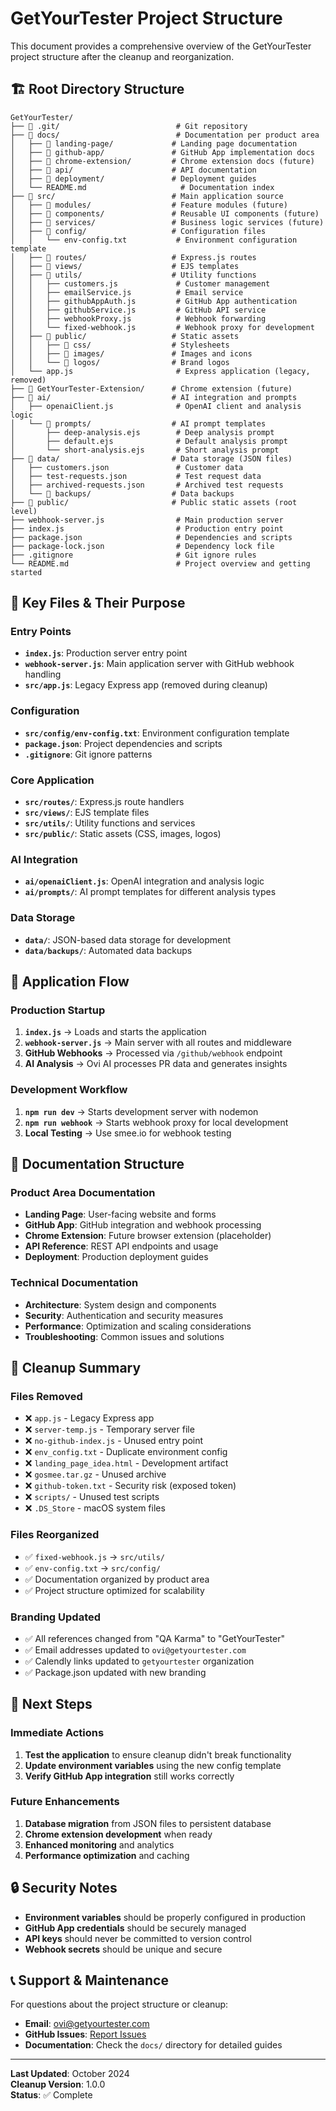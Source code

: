 # GetYourTester Project Structure

This document provides a comprehensive overview of the GetYourTester project structure after the cleanup and reorganization.

## 🏗️ **Root Directory Structure**

```
GetYourTester/
├── 📁 .git/                          # Git repository
├── 📁 docs/                          # Documentation per product area
│   ├── 📁 landing-page/             # Landing page documentation
│   ├── 📁 github-app/               # GitHub App implementation docs
│   ├── 📁 chrome-extension/         # Chrome extension docs (future)
│   ├── 📁 api/                      # API documentation
│   ├── 📁 deployment/               # Deployment guides
│   └── README.md                     # Documentation index
├── 📁 src/                          # Main application source
│   ├── 📁 modules/                  # Feature modules (future)
│   ├── 📁 components/               # Reusable UI components (future)
│   ├── 📁 services/                 # Business logic services (future)
│   ├── 📁 config/                   # Configuration files
│   │   └── env-config.txt           # Environment configuration template
│   ├── 📁 routes/                   # Express.js routes
│   ├── 📁 views/                    # EJS templates
│   ├── 📁 utils/                    # Utility functions
│   │   ├── customers.js             # Customer management
│   │   ├── emailService.js          # Email service
│   │   ├── githubAppAuth.js         # GitHub App authentication
│   │   ├── githubService.js         # GitHub API service
│   │   ├── webhookProxy.js          # Webhook forwarding
│   │   └── fixed-webhook.js         # Webhook proxy for development
│   ├── 📁 public/                   # Static assets
│   │   ├── 📁 css/                  # Stylesheets
│   │   ├── 📁 images/               # Images and icons
│   │   └── 📁 logos/                # Brand logos
│   └── app.js                       # Express application (legacy, removed)
├── 📁 GetYourTester-Extension/      # Chrome extension (future)
├── 📁 ai/                           # AI integration and prompts
│   ├── openaiClient.js              # OpenAI client and analysis logic
│   └── 📁 prompts/                  # AI prompt templates
│       ├── deep-analysis.ejs        # Deep analysis prompt
│       ├── default.ejs              # Default analysis prompt
│       └── short-analysis.ejs       # Short analysis prompt
├── 📁 data/                         # Data storage (JSON files)
│   ├── customers.json               # Customer data
│   ├── test-requests.json           # Test request data
│   ├── archived-requests.json       # Archived test requests
│   └── 📁 backups/                  # Data backups
├── 📁 public/                       # Public static assets (root level)
├── webhook-server.js                # Main production server
├── index.js                         # Production entry point
├── package.json                     # Dependencies and scripts
├── package-lock.json                # Dependency lock file
├── .gitignore                       # Git ignore rules
└── README.md                        # Project overview and getting started
```

## 🔧 **Key Files & Their Purpose**

### **Entry Points**
- **`index.js`**: Production server entry point
- **`webhook-server.js`**: Main application server with GitHub webhook handling
- **`src/app.js`**: Legacy Express app (removed during cleanup)

### **Configuration**
- **`src/config/env-config.txt`**: Environment configuration template
- **`package.json`**: Project dependencies and scripts
- **`.gitignore`**: Git ignore patterns

### **Core Application**
- **`src/routes/`**: Express.js route handlers
- **`src/views/`**: EJS template files
- **`src/utils/`**: Utility functions and services
- **`src/public/`**: Static assets (CSS, images, logos)

### **AI Integration**
- **`ai/openaiClient.js`**: OpenAI integration and analysis logic
- **`ai/prompts/`**: AI prompt templates for different analysis types

### **Data Storage**
- **`data/`**: JSON-based data storage for development
- **`data/backups/`**: Automated data backups

## 🚀 **Application Flow**

### **Production Startup**
1. **`index.js`** → Loads and starts the application
2. **`webhook-server.js`** → Main server with all routes and middleware
3. **GitHub Webhooks** → Processed via `/github/webhook` endpoint
4. **AI Analysis** → Ovi AI processes PR data and generates insights

### **Development Workflow**
1. **`npm run dev`** → Starts development server with nodemon
2. **`npm run webhook`** → Starts webhook proxy for local development
3. **Local Testing** → Use smee.io for webhook testing

## 📁 **Documentation Structure**

### **Product Area Documentation**
- **Landing Page**: User-facing website and forms
- **GitHub App**: GitHub integration and webhook processing
- **Chrome Extension**: Future browser extension (placeholder)
- **API Reference**: REST API endpoints and usage
- **Deployment**: Production deployment guides

### **Technical Documentation**
- **Architecture**: System design and components
- **Security**: Authentication and security measures
- **Performance**: Optimization and scaling considerations
- **Troubleshooting**: Common issues and solutions

## 🔄 **Cleanup Summary**

### **Files Removed**
- ❌ `app.js` - Legacy Express app
- ❌ `server-temp.js` - Temporary server file
- ❌ `no-github-index.js` - Unused entry point
- ❌ `env_config.txt` - Duplicate environment config
- ❌ `landing_page_idea.html` - Development artifact
- ❌ `gosmee.tar.gz` - Unused archive
- ❌ `github-token.txt` - Security risk (exposed token)
- ❌ `scripts/` - Unused test scripts
- ❌ `.DS_Store` - macOS system files

### **Files Reorganized**
- ✅ `fixed-webhook.js` → `src/utils/`
- ✅ `env-config.txt` → `src/config/`
- ✅ Documentation organized by product area
- ✅ Project structure optimized for scalability

### **Branding Updated**
- ✅ All references changed from "QA Karma" to "GetYourTester"
- ✅ Email addresses updated to `ovi@getyourtester.com`
- ✅ Calendly links updated to `getyourtester` organization
- ✅ Package.json updated with new branding

## 🎯 **Next Steps**

### **Immediate Actions**
1. **Test the application** to ensure cleanup didn't break functionality
2. **Update environment variables** using the new config template
3. **Verify GitHub App integration** still works correctly

### **Future Enhancements**
1. **Database migration** from JSON files to persistent database
2. **Chrome extension development** when ready
3. **Enhanced monitoring** and analytics
4. **Performance optimization** and caching

## 🔒 **Security Notes**

- **Environment variables** should be properly configured in production
- **GitHub App credentials** should be securely managed
- **API keys** should never be committed to version control
- **Webhook secrets** should be unique and secure

## 📞 **Support & Maintenance**

For questions about the project structure or cleanup:
- **Email**: ovi@getyourtester.com
- **GitHub Issues**: [Report Issues](https://github.com/ovidon83/getyourtester/issues)
- **Documentation**: Check the `docs/` directory for detailed guides

---

**Last Updated**: October 2024  
**Cleanup Version**: 1.0.0  
**Status**: ✅ Complete
